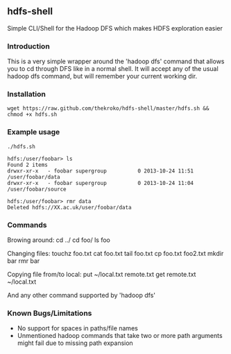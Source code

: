 ## hdfs-shell

Simple CLI/Shell for the Hadoop DFS which makes HDFS exploration easier

### Introduction

This is a very simple wrapper around the 'hadoop dfs' command that allows you to cd through DFS like in a normal shell. It will accept any of the usual hadoop dfs command, but will remember your current working dir.

### Installation
	wget https://raw.github.com/thekroko/hdfs-shell/master/hdfs.sh && chmod +x hdfs.sh

### Example usage
	./hdfs.sh

	hdfs:/user/foobar> ls
	Found 2 items
	drwxr-xr-x   - foobar supergroup          0 2013-10-24 11:51 /user/foobar/data
	drwxr-xr-x   - foobar supergroup          0 2013-10-24 11:04 /user/foobar/source
	
	hdfs:/user/foobar> rmr data
  	Deleted hdfs://XX.ac.uk/user/foobar/data

### Commands
Browing around:
	cd ../
	cd foo/
	ls foo

Changing files:
	touchz foo.txt
	cat foo.txt
	tail foo.txt
	cp foo.txt foo2.txt
	mkdir bar
	rmr bar

Copying file from/to local:
	put ~/local.txt remote.txt
	get remote.txt ~/local.txt


And any other command supported by 'hadoop dfs'

### Known Bugs/Limitations
* No support for spaces in paths/file names
* Unmentioned hadoop commands that take two or more path arguments might fail due to missing path expansion

